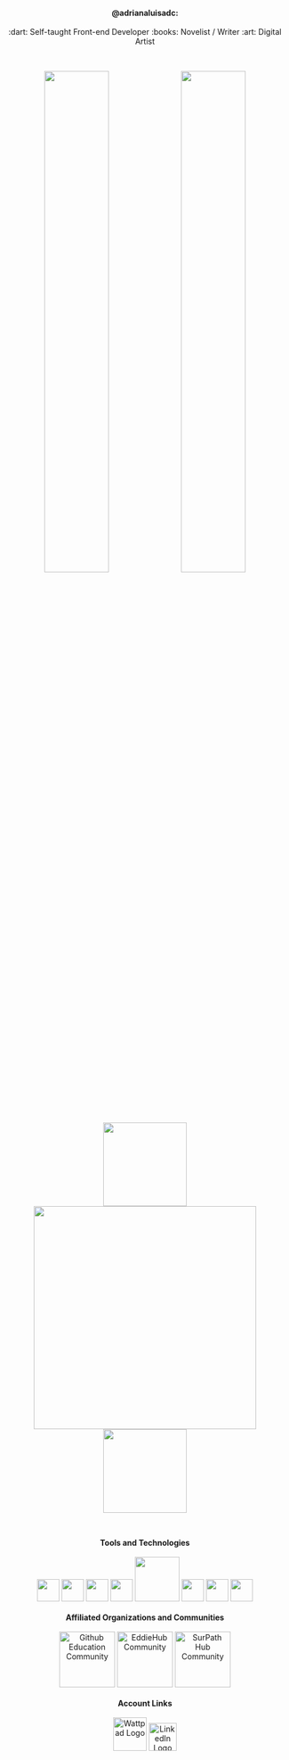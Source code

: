 
<p align="center">
<b>@adrianaluisadc:</b>
 <br>
 <br>
 :dart: Self-taught Front-end Developer :books: Novelist / Writer :art: Digital Artist

</p>

<br>
<p align="center">
 <img width="48%" src="https://github-readme-stats.vercel.app/api?username=adrianaluisadc&show_icons=true&theme=radical&count_private=true&custom_title=@adrianaluisadc "> 
 <img  width="48%" src="https://github-readme-streak-stats.herokuapp.com/?user=adrianaluisadc&theme=radical" />
</p>

<p align="center">
 <img width="150px"src="https://www.transparentpng.com/thumb/flower/flowers-photo-png-34.png">
 <img width="400px" src="https://github-readme-stats.vercel.app/api/top-langs/?username=adrianaluisadc&layout=compact&theme=radical&custom_title=Languages" /> 
 <img width="150px"src="https://www.transparentpng.com/thumb/flower/flowers-photo-png-34.png">
</p>

<br>

<p align="center">
 <b>Tools and Technologies</b>
 <br>
 <br>
 
 <img width="40px" src="https://cdn-icons-png.flaticon.com/512/5968/5968705.png" />
 <img width="40px" src="https://lh3.googleusercontent.com/proxy/Vdq6EIVWseEqwyAKq9Kc5l575TT-mj3DFdJwV2I-w5t2L2cFMfAhsGVyJj4ZqOm18UN6MMEshxax1X-wkirbZ0AV7Ppufq-7zmIK0P6uYeP415I-5g6xIE6sSg"/>
 <img width="40px" src="https://upload.wikimedia.org/wikipedia/commons/thumb/0/0d/Inkscape_Logo.svg/2048px-Inkscape_Logo.svg.png"/>
 <img width="40px" src="https://upload.wikimedia.org/wikipedia/commons/6/6a/JavaScript-logo.png"/>
 <img width="80px" src="https://allprowebdesigns.com/blog/wp-content/uploads/2019/01/1lJ32Bl-lHWmNMUSiSq17gQ-792x445.png"/>
 <img width="40px" src="https://upload.wikimedia.org/wikipedia/commons/b/b2/MediBang_Paint_logo.png"/>
 <img width="40px" src="https://seeklogo.com/images/G/git-bash-logo-B6475E8359-seeklogo.com.png"/>
 <img width="40px" src="https://upload.wikimedia.org/wikipedia/commons/thumb/2/2d/Visual_Studio_Code_1.18_icon.svg/1028px-Visual_Studio_Code_1.18_icon.svg.png" />
 
 <br>
 <br>
 <b>Affiliated Organizations and Communities</b>
 <br>
 <br>
 
 <img width="100px" alt="Github Education Community" src="https://education.github.com/assets/campus_program-9372374f8cd435dafb8e725cb67ee73b587af7a9b2f176dfec968afe3b05338c.png" />
 <img width="100px"  alt="EddieHub Community" src="https://avatars.githubusercontent.com/u/66388388?s=280&v=4" />
 <img width="100px" alt="SurPath Hub Community"src="https://raw.githubusercontent.com/SurPathHub/brand-assets/main/Resources/SurPath%20Hub%20Logos/SPH_transparent.png" />
 
 <br>
 <br>
 <b>Account Links</b>
 <br>
 <br>
 <a href="https://www.wattpad.com/user/ZeroOxygen">
 <img width="60px" alt="Wattpad Logo" src="https://www.wattpad.com/brand/placeholder/w_placeholder-b82c454c177d04c66a13c13cff05b539.png" /></a>
 
 <a href="https://www.linkedin.com/in/adriana-dela-cruz-0076b021b/">
 <img width="50px" alt="LinkedIn Logo" src="https://cdn-icons-png.flaticon.com/512/174/174857.png" /></a>
</p>



